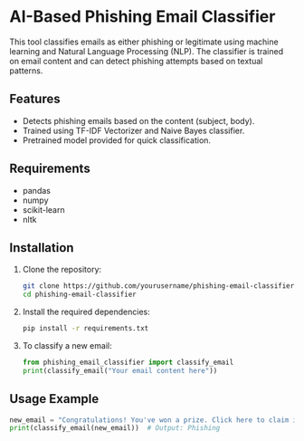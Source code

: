 
# AI-Based Phishing Email Classifier

This tool classifies emails as either phishing or legitimate using machine learning and Natural Language Processing (NLP). The classifier is trained on email content and can detect phishing attempts based on textual patterns.

## Features
- Detects phishing emails based on the content (subject, body).
- Trained using TF-IDF Vectorizer and Naive Bayes classifier.
- Pretrained model provided for quick classification.

## Requirements
- pandas
- numpy
- scikit-learn
- nltk

## Installation
1. Clone the repository:
   ```bash
   git clone https://github.com/yourusername/phishing-email-classifier.git
   cd phishing-email-classifier
   ```

2. Install the required dependencies:
   ```bash
   pip install -r requirements.txt
   ```

3. To classify a new email:
   ```python
   from phishing_email_classifier import classify_email
   print(classify_email("Your email content here"))
   ```

## Usage Example
```python
new_email = "Congratulations! You've won a prize. Click here to claim it."
print(classify_email(new_email))  # Output: Phishing
```
